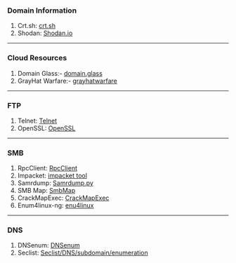### Domain Information

1.  Crt.sh: [crt.sh](https://crt.sh/)
2.  Shodan: [Shodan.io](https://www.shodan.io/)

* * *

### Cloud Resources

1.  Domain Glass:- [domain.glass](https://domain.glass/)
2.  GrayHat Warfare:- [grayhatwarfare](https://buckets.grayhatwarfare.com/)

* * *

### FTP

1.  Telnet: [Telnet](https://github.com/9swampy/Telnet)
2.  OpenSSL: [OpenSSL](https://github.com/openssl/openssl)

* * *

### SMB

1.  RpcClient: [RpcClient](https://github.com/cgrates/rpcclient)
2.  Impacket: [impacket tool](https://github.com/SecureAuthCorp/impacket)
3.  Samrdump: [Samrdump.py](https://github.com/SecureAuthCorp/impacket/blob/master/examples/samrdump.py)
4.  SMB Map: [SmbMap](https://github.com/ShawnDEvans/smbmap)
5.  CrackMapExec: [CrackMapExec](https://github.com/byt3bl33d3r/CrackMapExec)
6.  Enum4linux-ng: [enu4linux](https://github.com/cddmp/enum4linux-ng)

* * *

### DNS

1.  DNSenum: [DNSenum](https://github.com/fwaeytens/dnsenum)
2.  Seclist: [Seclist/DNS/subdomain/enumeration](https://github.com/danielmiessler/SecLists/blob/master/Discovery/DNS/subdomains-top1million-5000.txt)